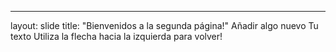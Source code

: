 
---
layout: slide
title: "Bienvenidos a la segunda página!"
Añadir algo nuevo
Tu texto
Utiliza la flecha hacia la izquierda para volver!
